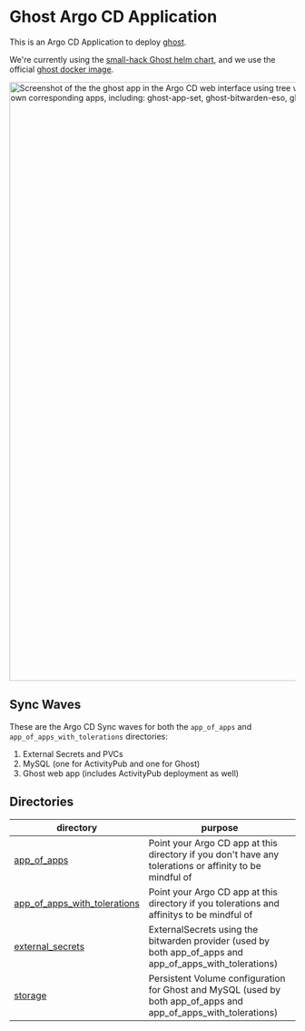 # Ghost Argo CD Application

This is an Argo CD Application to deploy [ghost](https://ghost.org/).

We're currently using the [small-hack Ghost helm chart](https://github.com/small-hack/ghost-helm-chart), and we use the official [ghost docker image](https://hub.docker.com/_/ghost/tags).

<img width="1053" alt="Screenshot of the the ghost app in the Argo CD web interface using tree view mode. You can see the ghost app branches into 4 appsets that all have their own corresponding apps, including: ghost-app-set, ghost-bitwarden-eso, ghost-mysql-app-set, and ghost-pvc-appset" src="https://github.com/user-attachments/assets/cf7db9e9-0ae6-4e04-8433-fb6cf0a0dc43" />


## Sync Waves

These are the Argo CD Sync waves for both the `app_of_apps` and `app_of_apps_with_tolerations` directories:

1. External Secrets and PVCs
2. MySQL (one for ActivityPub and one for Ghost)
3. Ghost web app (includes ActivityPub deployment as well)

## Directories

| directory                                                      | purpose                                                                                                         |
|----------------------------------------------------------------|-----------------------------------------------------------------------------------------------------------------|
| [app_of_apps](./app_of_apps)                                   | Point your Argo CD app at this directory if you don't have any tolerations or affinity to be mindful of         |
| [app_of_apps_with_tolerations](./app_of_apps_with_tolerations) | Point your Argo CD app at this directory if you tolerations and affinitys to be mindful of                      |
| [external_secrets](./external_secrets)                         | ExternalSecrets using the bitwarden provider (used by both app_of_apps and app_of_apps_with_tolerations)        |
| [storage](./storage)                                           | Persistent Volume configuration for Ghost and MySQL (used by both app_of_apps and app_of_apps_with_tolerations) |

